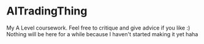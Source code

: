 # AITradingThing
My A Level coursework. Feel free to critique and give advice if you like :)
Nothing will be here for a while because I haven't started making it yet haha
